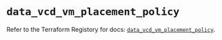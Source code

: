 # `data_vcd_vm_placement_policy`

Refer to the Terraform Registory for docs: [`data_vcd_vm_placement_policy`](https://registry.terraform.io/providers/vmware/vcd/3.10.0/docs/data-sources/vm_placement_policy).
